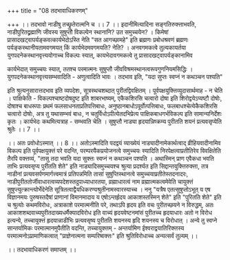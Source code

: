 +++
title = "08 तदभावाधिकरणम्"

+++
।। तदभावो नाडीषु तच्छ्रुतेरात्मनि च ।। 7 ।। इदानीमित्यादिना सङ्गतिरुक्त्ताभवति, नाडीपुरितद्व्रह्माणि जीवस्य सुषुप्तौ विकल्पेन स्थानानि? उत समुच्चयेन? । किमेषां प्रासादखट्वापर्यङ्कवत्कार्यभेदोऽस्ति नेति "सत आगच्छामहे" इति ब्रह्मणः प्रबोधश्रवणं ब्रह्मणः पर्यङ्कस्थानीयतामवगमयत् किं कार्यभेदमवगमयति? नेति? । अनवगमकत्वे तुल्यकायर्तया युगपदनेकस्थानवृत्त्ययोगाच्च विकल्पः स्यात्, कायभेदावगमकत्वे तु प्रासादखट्वापर्यङ्कानामिव

कार्यभेदात् समुच्चयः स्यात्, ततश्च परमात्मनः सुषुप्तौ जीवविश्रमस्थानत्वरूपगुणनियमसिद्धिः । युगपदनेकस्थानवृत्त्यसम्भवादिति - अणुत्वादिति भावः । तदभाव इति, "यदा सुप्तः स्वप्नं न कथञ्चन पश्यति"

इति श्रुत्यनुसारात्तदभाव इति व्यपदेशः, सूत्रस्थचशब्दात् पुरीतद्विवक्षितम् । पूर्वपक्षयुक्त्तिव्युदासार्थमाह - न चेति । पाक्षिकेति - विकल्पश्चाष्टदोषदुष्ट इति शाबरभाष्यम्, एकैकशिरसि चत्वारो दोषा इति शिरोद्वयेऽप्यष्टौ दोषोः, दोषाश्च बाधरूपाः प्रथमं फलसाधनताप्रतिपत्तिबाधः, अनुष्ठानबाधोऽपूर्वोत्पत्तिबाधः, फलबाधश्चेत्येकैकशिरसि चत्वारो दोषोः, अत्र तु यथासम्भवं बाधः, न चतुर्विधोऽपीत्येतदभिप्रेत्य पाक्षिकबाधगर्भविकल्प इति सामान्यनिर्देशः कृतः । कार्यभेदः कथमित्यत्राह - सम्भवति चेति । सुषुप्तौ नाड्या हृदयान्निष्क्रम्य पुरीतति शयनं प्रत्यवसृप्येति श्रुतेः ।। 7 ।।

।। अतः प्रवोधोऽस्मात् ।। 8 ।। अतोऽस्मादिति पदद्वयं व्याख्येयं नाड्यादीनामेकार्थत्वाद् व्रीहियवादीनामिव विकल्प इति पूर्वपक्षयुक्त्तं परे वदन्ति, परम्परयैकप्रयोजनत्वे समुच्चयः स्यादिति निरपेक्षत्वाप्रतीतिरेव विवक्षितेति तैरपि वक्त्तव्यं, "तासु तदा भवति यदा सुक्त्तः स्वप्नं न कथञ्चन पश्यति । अथास्मिन् प्राण एवैकधा भवति ताभिः प्रत्यवसृप्य पुरीतति शेते" इति नाड्यादिसमुच्चयश्च श्रुत्या प्रदर्श्यत इति सिद्दान्तयुक्त्तिरुक्त्ता, तत्र नाडीनां प्रत्यवसर्पणमार्गत्त्वमात्रं प्रतिपन्नमिति तासां सुषुप्तिस्थानत्वे समुच्चयाप्रतीतेस्तदनादरः, नाडीपुरीततोर्जीवाधारत्वव्यपदेशस्तदुपाध्याधारतया, व्रह्माधारत्वं नाम व्रह्मात्मकत्वमेवेति चायुक्त्तं सुषुप्त्युत्क्रान्त्योर्भेदेनेति सूत्रितत्वाद्वैयधिकरण्यश्रुतीनामस्वारस्याच्च । ननु "यत्रैष एतत्सुषुप्तोऽभूत् य एष विज्ञानमयः पुरुषस्तदैषां प्राणानां विमानमादाय य एषोऽन्तर्हृदय आकाशस्तस्मिन् शेते" इति "पुरितति शेते" इति च श्रुत्योः कथमविरोधः, अत्राकाशे परमात्मनीति परे, तथाऽपि हृदय इति वचः पुरीतच्छयने न विरुद्धम्, अतः आकाशशब्दवाच्यपुरीतदाख्यधर्मैक्यादविरोध इति वाच्यं हृदयवेष्टनमांसं पुरीतच्च हृदयाधारः अतो न विरोध इत्यन्ये, तच्चायुक्त्तं हृदयान्नाडीभिः प्रत्यवसृष्य पुरीतति शयनस्य हृदि शयनस्य च विरोधात् । अन्ये तु स्वप्ने सान्तर्यामिकः परमात्मानमुपैतीति वदन्ति, तच्चायुक्त्तम् - अन्तर्यामिण ईश्वराद्वयातिरिक्त्तस्य परमात्मनोऽप्रामाणिकत्वात् "प्राज्ञेनात्मना सम्परिष्वक्त्तः" इति श्रुतिविरोधाच्च अन्यत्सर्वं तुल्यम् ।।

।। तदभावाधिकरणं समाप्तम् ।।

